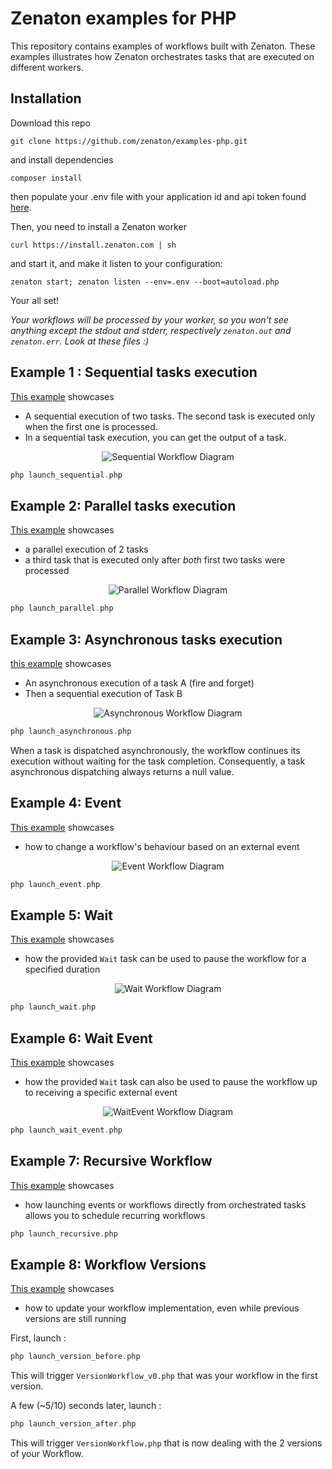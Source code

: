 # Zenaton examples for PHP
This repository contains examples of workflows built with Zenaton. These examples illustrates how Zenaton orchestrates tasks that are executed on different workers.

## Installation
Download this repo
```
git clone https://github.com/zenaton/examples-php.git
```
and install dependencies
```
composer install
```
then populate your .env file with your application id and api token found [here](https://zenaton.com/app/api).

Then, you need to install a Zenaton worker
```
curl https://install.zenaton.com | sh
```
and start it, and make it listen to your configuration:
```
zenaton start; zenaton listen --env=.env --boot=autoload.php
```
Your all set!


*Your workflows will be processed by your worker, so you won't see anything except the stdout and stderr, respectively `zenaton.out` and `zenaton.err`. Look at these files :)*

## Example 1 : Sequential tasks execution
[This example](https://github.com/zenaton/examples-php/tree/master/Workflows/SequentialWorkflow.php) showcases
- A sequential execution of two tasks. The second task is executed only when the first one is processed.
- In a sequential task execution, you can get the output of a task.

<p align="center">
    <img src="support/sequential_workflow.png" alt="Sequential Workflow Diagram" />
</p>

```php
php launch_sequential.php
```

## Example 2: Parallel tasks execution
[This example](https://github.com/zenaton/examples-php/tree/master/Workflows/ParallelWorkflow.php) showcases
- a parallel execution of 2 tasks
- a third task that is executed only after *both* first two tasks were processed

<p align="center">
    <img src="support/parallel_workflow.png" alt="Parallel Workflow Diagram" />
</p>

```php
php launch_parallel.php
```

## Example 3: Asynchronous tasks execution
[this example](https://github.com/zenaton/examples-php/tree/master/Workflows/AsynchronousWorkflow.php) showcases
- An asynchronous execution of a task A (fire and forget)
- Then a sequential execution of Task B

<p align="center">
    <img src="support/asynchronous_workflow.png" alt="Asynchronous Workflow Diagram" />
</p>

```php
php launch_asynchronous.php
```
When a task is dispatched asynchronously, the workflow continues its execution without waiting for the task completion. Consequently, a task asynchronous dispatching always returns a null value.

## Example 4: Event
[This example](https://github.com/zenaton/examples-php/tree/master/Workflows/EventWorkflow.php) showcases
- how to change a workflow's behaviour based on an external event

<p align="center">
    <img src="support/event_workflow.png" alt="Event Workflow Diagram" />
</p>

```php
php launch_event.php
```

## Example 5: Wait
[This example](https://github.com/zenaton/examples-php/tree/master/Workflows/WaitWorkflow.php) showcases
- how the provided `Wait` task can be used to pause the workflow for a specified duration

<p align="center">
    <img src="support/wait_workflow.png" alt="Wait Workflow Diagram" />
</p>

```php
php launch_wait.php
```

## Example 6: Wait Event
[This example](https://github.com/zenaton/examples-php/tree/master/Workflows/WaitEventWorkflow.php) showcases
- how the provided `Wait` task can also be used to pause the workflow up to receiving a specific external event

<p align="center">
    <img src="support/waitEvent_workflow.png" alt="WaitEvent Workflow Diagram" />
</p>

```php
php launch_wait_event.php
```

## Example 7: Recursive Workflow
[This example](https://github.com/zenaton/examples-php/tree/master/Recursive) showcases
- how launching events or workflows directly from orchestrated tasks allows you to schedule recurring workflows

```php
php launch_recursive.php
```

## Example 8: Workflow Versions
[This example](https://github.com/zenaton/examples-php/tree/master/Workflows/VersionWorkflow.php) showcases
- how to update your workflow implementation, even while previous versions are still running

First, launch :
```php
php launch_version_before.php
```
This will trigger `VersionWorkflow_v0.php` that was your workflow in the first version.

A few (~5/10) seconds later, launch :
```php
php launch_version_after.php
```
This will trigger `VersionWorkflow.php` that is now dealing with the 2 versions of your Workflow.
